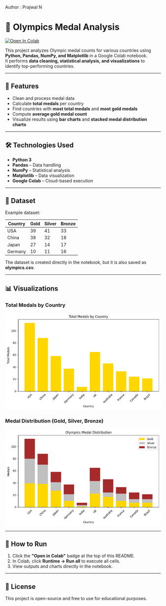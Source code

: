 Author : Prajwal N
# 🏅 Olympics Medal Analysis

[![Open In Colab](https://colab.research.google.com/assets/colab-badge.svg)](https://colab.research.google.com/github/your-username/olympics-analysis/blob/main/olympics_analysis.ipynb)

This project analyzes Olympic medal counts for various countries using **Python, Pandas, NumPy, and Matplotlib** in a Google Colab notebook.  
It performs **data cleaning, statistical analysis, and visualizations** to identify top-performing countries.

---

## 📌 Features
- Clean and process medal data
- Calculate **total medals** per country
- Find countries with **most total medals** and **most gold medals**
- Compute **average gold medal count**
- Visualize results using **bar charts** and **stacked medal distribution charts**

---

## 🛠 Technologies Used
- **Python 3**
- **Pandas** – Data handling
- **NumPy** – Statistical analysis
- **Matplotlib** – Data visualization
- **Google Colab** – Cloud-based execution

---

## 📂 Dataset
Example dataset:

| Country   | Gold | Silver | Bronze |
|-----------|------|--------|--------|
| USA       | 39   | 41     | 33     |
| China     | 38   | 32     | 18     |
| Japan     | 27   | 14     | 17     |
| Germany   | 10   | 11     | 16     |

The dataset is created directly in the notebook, but it is also saved as **olympics.csv**.

---

## 📊 Visualizations

### **Total Medals by Country**
![Total Medals](Total_Medals.png)

### **Medal Distribution (Gold, Silver, Bronze)**
![Medal Distribution](Medal_Distribution.png)

---

## 🚀 How to Run
1. Click the **"Open in Colab"** badge at the top of this README.
2. In Colab, click **Runtime → Run all** to execute all cells.
3. View outputs and charts directly in the notebook.

---

## 📜 License
This project is open-source and free to use for educational purposes.
